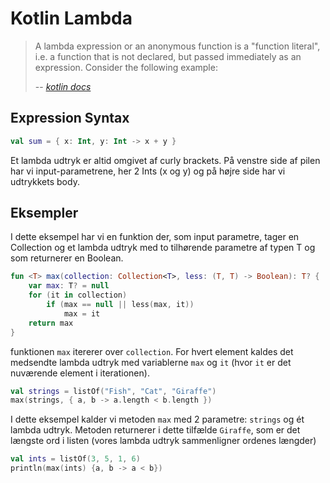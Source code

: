 # Kotlin Lambda

> A lambda expression or an anonymous function is a "function literal", i.e. a function that is not declared, but passed immediately as an expression. Consider the following example:
>
> --  [<cite>kotlin docs</cite>](https://kotlinlang.org/docs/reference/lambdas.html#lambda-expressions-and-anonymous-functions)

## Expression Syntax

``` kotlin
val sum = { x: Int, y: Int -> x + y }
```

Et lambda udtryk er altid omgivet af curly brackets. På venstre side af pilen har vi input-parametrene, her 2 Ints (x og y) og på højre side har vi udtrykkets body.



## Eksempler

I dette eksempel har vi en funktion der, som input parametre, tager en Collection og et lambda udtryk med to tilhørende parametre af typen T og som returnerer en Boolean.

``` kotlin
fun <T> max(collection: Collection<T>, less: (T, T) -> Boolean): T? {
    var max: T? = null
    for (it in collection)
        if (max == null || less(max, it))
            max = it
    return max
}
```

funktionen `max` itererer over `collection`. For hvert element kaldes det medsendte lambda udtryk med variablerne `max` og `it` (hvor `it` er det nuværende element i iterationen). 


``` kotlin
val strings = listOf("Fish", "Cat", "Giraffe")
max(strings, { a, b -> a.length < b.length })
```

I dette eksempel kalder vi metoden `max` med 2 parametre: `strings` og ét lambda udtryk. Metoden returnerer i dette tilfælde `Giraffe`, som er det længste ord i listen (vores lambda udtryk sammenligner ordenes længder)

``` kotlin
val ints = listOf(3, 5, 1, 6)
println(max(ints) {a, b -> a < b})
```


